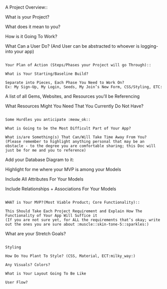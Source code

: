 A Project Overview:: 

What is your Project? 

What does it mean to you? 

How is it Going To Work? 

What Can a User Do? 
(And User can be abstracted to whoever is logging-into your app)

~~~~~~~~~

Your Plan of Action (Steps/Phases your Project will go Through)::

What is Your Starting/Baseline Build? 

Separate into Pieces, Each Phase You Need to Work On?
Ex: My Sign-Up, My Login, Seeds, My Join’s New Form, CSS/Styling, ETC:

~~~~~~~~~~

A list of all Gems, Websites, and Resources you’ll be Referencing 

What Resources Might You Need That You Currently Do Not Have? 

~~~~~~~~~~~

Some Hurdles you anticipate :meow_ok::

What is Going to be the Most Difficult Part of Your App?

What is/are Something(s) That Can/Will Take Time Away From You?
(Please remember to highlight anything personal that may be an obstacle - to the degree you are comfortable sharing; this Doc will just be for me and you to reference)

~~~~~~~~~~~

Add your Database Diagram to it:

Highlight for me where your MVP is among your Models

Include All Attributes For Your Models

Include Relationships + Associations For Your Models

~~~~~~~~~~

WHAT is Your MVP?(Most Viable Product; Core Functionality)::

This Should Take Each Project Requirement and Explain How The Functionality of Your App Will Suffice it
(If you are not sure yet, for ALL the requirements that’s okay; write out the ones you are sure about :muscle::skin-tone-5::sparkles:)

~~~~~~~~~~~~~

What are your Stretch Goals?

~~~~~~~~~~~~~~~

Styling 

How Do You Plant To Style? (CSS, Material, ECT:milky_way:)
  
Any Visuals? Colors?

What is Your Layout Going To Be Like

User Flow?
